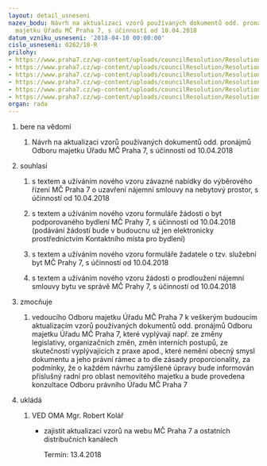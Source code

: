 ```yaml
---
layout: detail_usneseni
nazev_bodu: Návrh na aktualizaci vzorů používaných dokumentů odd. pronájmů Odboru
  majetku Úřadu MČ Praha 7, s účinností od 10.04.2018
datum_vzniku_usneseni: '2018-04-10 00:00:00'
cislo_usneseni: 0262/18-R
prilohy:
- https://www.praha7.cz/wp-content/uploads/councilResolution/Resolutions/29779/export/01_VZORY_OMA_OPR_20180410~342510.docx
- https://www.praha7.cz/wp-content/uploads/councilResolution/Resolutions/29779/export/02_VZORY_OMA_OPR_20180410~342509.doc
- https://www.praha7.cz/wp-content/uploads/councilResolution/Resolutions/29779/export/03_VZORY_OMA_OPR_20180410~342508.doc
- https://www.praha7.cz/wp-content/uploads/councilResolution/Resolutions/29779/export/04_VZORY_OMA_OPR_20180410~342507.doc
- https://www.praha7.cz/wp-content/uploads/councilResolution/Resolutions/29779/export/05_VZORY_OMA_OPR_20180410~342506.doc
- https://www.praha7.cz/wp-content/uploads/councilResolution/Resolutions/29779/export/export~343230.pdf
organ: rada
---
```

<ol id="urzList" class="urzList_view"><li class="urzClass1" id=""><span name="1">bere na vědomí</span><ol class="urzOlClass decimal "><li class="urzClass2" id="" style="text-align: left;"><span><p>Návrh na aktualizaci vzorů používaných dokumentů odd. pronájmů Odboru majetku Úřadu MČ Praha 7, s účinností od 10.04.2018</p></span></li></ol></li><li class="urzClass1" id=""><span name="26">souhlasí</span><ol class="urzOlClass decimal " id=""><li class="urzClass2" id="" style="text-align: left;"><span><p>s textem a užíváním nového vzoru závazné nabídky do výběrového řízení MČ Praha 7 o uzavření nájemní smlouvy na nebytový prostor, s účinností od 10.04.2018</p></span></li><li class="urzClass2" id="" style="text-align: left;"><span><p>s textem a užíváním nového vzoru formuláře žádosti o byt podporovaného bydlení MČ Prahy 7, s účinností od 10.04.2018 (podávání žádostí bude v budoucnu už jen elektronicky prostřednictvím Kontaktního místa pro bydlení)<br></p></span></li><li class="urzClass2" id="" style="text-align: left;"><span><p>s textem a užíváním nového vzoru formuláře žadatele o tzv. služební byt MČ Prahy 7, s účinností od 10.04.2018</p></span></li><li class="urzClass2" id="" style="text-align: left;"><span><p>s textem a užíváním nového vzoru žádosti o prodloužení nájemní smlouvy bytu ve správě MČ Prahy 7, s účinností od 10.04.2018</p></span></li></ol></li><li class="urzClass1" id=""><span name="41">zmocňuje</span><ol class="urzOlClass decimal "><li class="urzClass2" id="" style="text-align: left;"><span><p>vedoucího Odboru majetku Úřadu MČ Praha 7 k veškerým budoucím aktualizacím vzorů používaných dokumentů odd. pronájmů Odboru majetku Úřadu MČ Praha 7, které vyplývají např. ze změny legislativy, organizačních změn, změn interních postupů, ze skutečností vyplývajících z praxe apod., které nemění obecný smysl dokumentu a jeho právní rámec a to dle zásady proporcionality, za podmínky, že o každém návrhu zamýšlené úpravy bude informován příslušný radní pro oblast nemovitého majetku a bude provedena konzultace Odboru právního Úřadu MČ Praha 7<br></p></span></li></ol></li><li class="urzClass1" id="urzUkoly"><span name="1">ukládá</span><ol class="urzOlClass"><li class="urzClass2"><span><p>VED OMA Mgr. Robert Kolář</p></span><ul class="urzUlClass"><li class="urzClass3"><span><p>zajistit aktualizaci vzorů na webu MČ Praha 7 a ostatních distribučních kanálech</p></span><span class="urzUkolTermin">  Termín:&nbsp;13.4.2018</span></li></ul></li></ol></li></ol>